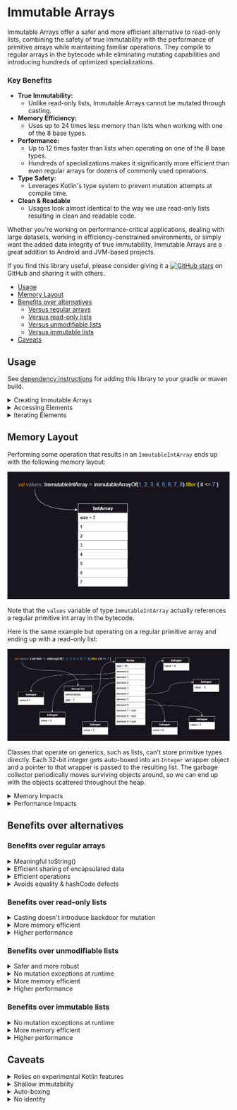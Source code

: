 # Immutable Arrays

Immutable Arrays offer a safer and more efficient alternative to read-only lists, combining the safety of true
immutability with the performance of primitive arrays while maintaining familiar operations. They compile to regular
arrays in the bytecode while eliminating mutating capabilities and introducing hundreds of optimized specializations.

### Key Benefits

* **True Immutability:**
    * Unlike read-only lists, Immutable Arrays cannot be mutated through casting.
* **Memory Efficiency:**
    * Uses up to 24 times less memory than lists when working with one of the 8 base types.
* **Performance:**
    * Up to 12 times faster than lists when operating on one of the 8 base types.
    * Hundreds of specializations makes it significantly more efficient than even regular arrays for dozens of
      commonly used operations.
* **Type Safety:**
    * Leverages Kotlin's type system to prevent mutation attempts at compile time.
* **Clean & Readable**
    * Usages look almost identical to the way we use read-only lists resulting in clean and readable code.

Whether you're working on performance-critical applications, dealing with large datasets, working in
efficiency-constrained environments, or simply want the added data integrity of true immutability, Immutable Arrays are
a great addition to Android and JVM-based projects.

If you find this library useful, please consider giving it
a [![GitHub stars](https://img.shields.io/github/stars/daniel-rusu/pods4k?label=Star)](https://github.com/daniel-rusu/pods4k)
on GitHub and sharing it with others.

* [Usage](#usage)
* [Memory Layout](#memory-layout)
* [Benefits over alternatives](#benefits-over-alternatives)
    * [Versus regular arrays](#benefits-over-regular-arrays)
    * [Versus read-only lists](#benefits-over-read-only-lists)
    * [Versus unmodifiable lists](#benefits-over-unmodifiable-lists)
    * [Versus immutable lists](#benefits-over-immutable-lists)
* [Caveats](#caveats)

## Usage

See [dependency instructions](../README.md#dependency) for adding this library to your gradle or maven build.

<details>
<summary>Creating Immutable Arrays</summary>

### Empty Arrays

```kotlin
// generic arrays
emptyImmutableArray<String>()

// primitive arrays
emptyImmutableBooleanArray()
emptyImmutableFloatArray()
// ...
```

### From Values

```kotlin
immutableArrayOf("Bob", "Jane") // ImmutableArray<String>
immutableArrayOf(1, 2, 3) // primitive int array
immutableArrayOf<Int>(1, 2, 3) // generic array with boxed integers
```

### Generated Elements

```kotlin
ImmutableArray(size = 3) { index -> index.toString() } // ["0", "1", "2"]
ImmutableIntArray(size = 5) { it * it } // [0, 1, 4, 9, 16]
ImmutableBooleanArray(size = 3) { it % 2 == 0 } // [true, false, true]
```

### From Existing Structures

```kotlin
arrayOf("Bob", "Dan").toImmutableArray() // ImmutableArray<String>
listOf(1, 2, 3).toImmutableArray() // primitive int array
listOf(1, 2, 3).toImmutableArray<Int>() // generic array with boxed integers
```

### With Build Functions

We can use the build functions when we don't know the resulting size in advance:

```kotlin
// Creates generic ImmutableArray<Person>
val adults = buildImmutableArray<Person> {
    people.forEach { if (it.age >= 18) add(it) }
}

// Creates primitive ImmutableIntArray
val luckyNumbers = buildImmutableIntArray {
    people.forEach { if (it.isLucky()) addAll(it.favoriteNumbers) }
}
```

Using build functions is more efficient than accumulating the values in a collection and then converting that into
an immutable array.

### Creating with builders

We can use immutable-array builders when accumulating values in more complex scenarios such as when delegating to helper
functions:

```kotlin
fun getTopStocks(): ImmutableArray<Stock> {
    val topStocksBuilder = ImmutableArray.Builder<Stock>()

    addTrendingStocks(topStocksBuilder)
    addFastestGrowingStocks(topStocksBuilder)

    return topStocksBuilder.build()
}

fun addTrendingStocks(builder: ImmutableArray.Builder<Stock>) {
    fetchInterestingStocks().forEach { if (it.trendingScore > 80) builder.add(it) }
}

// primitive variants also have builders eg. ImmutableBooleanArray.Builder()
```

Using the builders is more efficient than accumulating the values in a collection and then converting that into an
immutable array.

</details>

<details>
<summary>Accessing Elements</summary>

### By Position

```kotlin
val names = immutableArrayOf("Dan", "Bob", "Jill")

// By index
names[0]
names.get(1)

// By destructuring
val (first, second) = names

// Special access methods
names.single() // & singleOrNull()
names.first() // & firstOrNUll()
names.last() // & lastOrNull()
```

### By Condition

```kotlin
val numbers = immutableArrayOf(1, 2, 3, 4, 5)

names.first { it % 2 == 0 } // 2
names.last { it % 2 == 0 } // 4
// similarly with firstOrNull & lastOrNull

names.single { it % 3 == 0 } // 3
// similarly with singleOrNull
```

</details>

<details>
<summary>Iterating Elements</summary>

```kotlin
val names = immutableArrayOf("Dan", "Bob", "Jill")

// For loops
for (name in names) { /* ... */
}
for (index in names.indices) { /* ... */
}

// ForEach
names.forEach { /* ... */ }
names.forEachIndexed { index, element -> /* ... */ }

// Sequences
names.asSequence()
    .filter { it.isInteresting() }
    .map { /* ... */ }
    .forEach { /* ... */ }
```

</details>

## Memory Layout

Performing some operation that results in an `ImmutableIntArray` ends up with the following memory layout:

![Memory Layout of immutable arrays](src/main/resources/immutable-array-memory-layout.drawio.png)

Note that the `values` variable of type `ImmutableIntArray` actually references a regular primitive int array in the
bytecode.

Here is the same example but operating on a regular primitive array and ending up with a read-only list:

![Memory Layout of Read-only Lists](src/main/resources/list-memory-layout.drawio.png)

Classes that operate on generics, such as lists, can't store primitive types directly. Each 32-bit integer gets
auto-boxed into an `Integer` wrapper object and a pointer to that wrapper is passed to the resulting list. The garbage
collector periodically moves surviving objects around, so we can end up with the objects scattered throughout the heap.

<details>
<summary>Memory Impacts</summary>

1. Notice that the list contains 7 values but the backing array has a size of 10 with 3 null elements.  `ArrayList`
   starts with a default capacity of 10. As elements pass the filter criteria and get added to the array, if the backing
   array becomes full, a new array that's 1.5 times larger is created and the elements are copied over. On average,
   array lists end up with about 17% of unused capacity when the exact size isn't known ahead of time.

2. Although a 32-bit integer needs just 4 bytes to represent the value, in a typical 64-bit JVM environment,
   an `Integer` wrapper object requires 16 bytes for the object header, 4 bytes for the actual integer value, plus
   another 4 bytes of padding totalling 24 bytes. If we enable pointer compression, we can reduce this down to 16 bytes
   per wrapper.

3. In addition to the size of the `Integer` wrapper objects, the backing array stores pointers to the memory address of
   each of these wrappers. So ignoring the memory overhead of the list object and ignoring the unused over-provisioned
   spots, we need 32 bytes to store each 4-byte integer value!  With pointer compression, we can reduce this down to 20
   bytes for each 4-byte integer but that's still a 5X memory overhead!

The following table shows the per-element memory consumption on a 64-bit JVM accounting for the size of the reference
that points to the wrapper object, wrapper object header, value, and padding in the wrapper object to account for memory
alignment:

| Type    | Immutable Array<br/>(bytes per element) | ArrayList<br/>(bytes per element) | ArrayList on JVM with compressed oops<br/>(bytes per element) |
|---------|-----------------------------------------|-----------------------------------|---------------------------------------------------------------|
| Boolean | **1**                                   | 8 + 16 + 1 + 7 = **32**           | 4 + 12 + 1 + 7 = **24**                                       |
| Byte    | **1**                                   | 8 + 16 + 1 + 7 = **32**           | 4 + 12 + 1 + 7 = **24**                                       |
| Char    | **2**                                   | 8 + 16 + 2 + 6 = **32**           | 4 + 12 + 2 + 6 = **24**                                       |
| Short   | **2**                                   | 8 + 16 + 2 + 6 = **32**           | 4 + 12 + 2 + 6 = **24**                                       |
| Int     | **4**                                   | 8 + 16 + 4 + 4 = **32**           | 4 + 12 + 4 + 4 = **24**                                       |
| Int     | **4**                                   | 8 + 16 + 4 + 4 = **32**           | 4 + 12 + 4 + 4 = **24**                                       |
| Float   | **4**                                   | 8 + 16 + 4 + 4 = **32**           | 4 + 12 + 4 + 4 = **24**                                       |
| Long    | **8**                                   | 8 + 16 + 8 + 0 = **32**           | 4 + 12 + 8 + 0 = **24**                                       |
| Double  | **8**                                   | 8 + 16 + 8 + 0 = **32**           | 4 + 12 + 8 + 0 = **24**                                       |

</details>

<details>
<summary>Performance Impacts</summary>

When performing a trivial operation like `readOnlyList.get(index) + 1`, the following steps are performed behind the
scenes (note that this is a simplified explanation of the main steps):

1. Fetch the memory at the address specified by the `readOnlyList` variable to load the ArrayList object.
2. Ensure that `index` is smaller than the list size (enforced by the ArrayList class).
3. Fetch the memory at the address specified by the `elementData` variable from the `ArrayList` class to load the
   backing array object.
4. Ensure that `index` is smaller than the array size. This second check is enforced by the JVM for array accesses.
5. Compute the array address of that element into the array (ie. `offset + elementSize * index`)
6. Fetch the memory at that computed location into the array, interpreting it as a pointer, and return that pointer
   back up the chain to the caller of `readOnlyList.get(index)`.
7. Fetch the memory specified by that pointer to get the `Integer` wrapper object.
8. Cast the object to an `Integer` by validating the object header (since generics are erased at compile time).
9. Unbox the `Integer` object into a primitive `int` and finally add 1.

Notice how many steps and memory hops are performed to fetch a single value! Iterating through read-only lists in tight
loops and performing operations on primitive values performs very poorly on modern CPU architectures. That's because
these values are scattered throughout memory resulting in very poor cache locality.

Fetching data from main memory can take several hundred cycles on modern CPU architectures. The CPU tries to minimize
this latency by fetching in bulk and predicting addresses that will be requested to pre-fetches data before it's
actually requested. Iterating through a primitive array is predictable as they are stored in a contiguous block of
memory. With primitive arrays, the CPU will fetch the initial element along with neighboring elements, so subsequent
elements are already loaded in the much quicker CPU caches by the time they're requested. However, the CPU pre-fetcher
has a tough time predicting the address of scattered memory requiring several hundred extra cycles to access each new
element if that hasn't already been fetched.

To get an idea of the potential performance impact of wrapper objects, Java Language Architect, Brian Goetz, ran some
benchmarks replacing reference carriers with values as part of project Valhalla exploration. Brian found performance
improvements ranging from 3.5x to 12x faster: [YouTube presentation](https://youtu.be/1H4vmT-Va4o?t=899)

</details>

## Benefits over alternatives

### Benefits over regular arrays

<details>
<summary>Meaningful toString()</summary>

Unlike regular arrays, calling toString() on immutable arrays produces a pretty representation of the data:

```kotlin
println(immutableArrayOf("Dan", "Bob")) // [Dan, Bob]  Nice!
println(arrayOf("Dan", "Bob")) // [Ljava.lang.String;@7d4991ad  Yuck!
```

</details>

<details>
<summary>Efficient sharing of encapsulated data</summary>

Regular arrays can have their elements reassigned making them a poor choice for encapsulated data that needs to be
occasionally shared. Using a regular array forces us to duplicate the contents before sharing so that callers can't
mutate the encapsulated array. This negatively affects performance and adds extra pressure on the garbage collector.
Immutable arrays can be safely shared resulting in cleaner and more efficient code.
</details>

<details>
<summary>Efficient operations</summary>

Regular arrays are usually chosen for memory or performance reasons, however these benefits are negated when performing
dozens of typical operations:

```kotlin
val weights = doubleArrayOf(1.5, 3.0, 10.2, 15.7, 2.0)
val interestingWeights = weights.filter { it > 10.0 }
// Oops, all our effort is in vain as this results in a 
// List<Double> auto-boxing each resulting value!
```

Unlike regular arrays, most of the common operations on immutable arrays have specializations so that clean code is
efficient by default:

```kotlin
val people = immutableArrayOf(
    Person(name = "Dan", age = 3),
    Person(name = "Bob", age = 4),
) // ImmutableArray<Person>

// Since the age field is a non-nullable Int, Mapping the ages uses an 
// efficient ImmutableIntArray storing primitive int values
val ages = people.map { it.age }
performStatisticalAnalysis(ages)
```

Here's a non-exhaustive list of operations that benefit from specializations resulting in significant efficiency
improvements (note that some of these will be added in future releases):

* map
* mapNotNull
* mapIndexed
* flatMap
* flatMapIndexed
* filter
* filterIndexed
* filterNot
* filterNotNull
* take
* takeWhile
* takeLast
* takeLastWhile
* drop
* dropWhile
* dropLast
* dropLastWhile
* reversed
* sorted
* sortedWith
* sortedBy
* sortedDescending
* sortedByDescending
* partition
* slice
* distinct
* distinctBy
* etc.

</details>

<details>
<summary>Avoids equality & hashCode defects</summary>

Unlike regular arrays, Immutable arrays have a proper equals & hashCode implementation allowing us to compare them in
the same way that we compare lists:

```kotlin
// Yes, this condition will be true when the immutable arrays have identical contents
if (immutableArrayOf(1, 2) == immutableArrayOf(1, 2)) return
```

Since we can compare 2 lists directly, developers occasionally attempt to do the same with regular arrays. Even worse,
defects can sneak in without obvious usages of these broken behaviors:

```kotlin
data class Order(val id: Long, private val products: Array<Product>)

val rejectedOrders = mutableSetOf<Order>()
// Oops, attempting to add Orders to a hashSet will make use of the auto-generated 
// equals & hashCode methods from the Order data class which will in turn rely on 
// the defective equals & hashCode implementation of regular arrays
```

</details>

### Benefits over read-only lists

<details>
<summary>Casting doesn't introduce backdoor for mutation</summary>

Read-only lists appear to be immutable at first as they don't expose any mutating methods. However, they can be cast
into a `MutableList` and modified:

```kotlin
val values = listOf(1, 2, 3)
values[0] = 2 // Compiler error: No set method providing array access

(values as MutableList)[0] = 100
println(values) // [100, 2, 3]
```

Immutable arrays don't have this backdoor:

```kotlin
val values = immutableArrayOf(1, 2, 3)
values[0] = 2 // Compiler error: No set method providing array access

@Suppress("CAST_NEVER_SUCCEEDS")
(values as IntArray)[0] = 100
// ClassCastException: ImmutableIntArray cannot be cast to [I
```

</details>

<details>
<summary>More memory efficient</summary>

Read-only lists containing one of the eight base types, like `List<Int>`, use between 5 to 8 times more memory than
immutable arrays! See the **Memory Impacts** section in [Memory Layout](#memory-layout) for details.

Even when storing generic types, read-only lists still use more memory as their backing array usually has about 17% of
unused capacity. There's also the small memory overhead of the `ArrayList` class whereas variables of immutable array
types point directly at the backing array in the bytecode.

</details>

<details>
<summary>Higher performance</summary>

Executing tight loops on read-only lists containing one of the eight base types, like `List<Int>`, can be over 10 times
slower than immutable arrays. See the `Performance Impacts` section in [Memory Layout](#memory-layout) for details.

Even when operating on generic types, read-only lists have an extra layer of indirection since method calls such as
getting an element, are routed through the `ArrayList` class whereas getting an element from an immutable array accesses
the array element directly. This is because immutable arrays are a zero-cost abstraction that gets eliminated at compile
time.

</details>

### Benefits over unmodifiable lists

<details>
<summary>Safer and more robust</summary>

Calling `Collections.unmodifiableList(myMutableList)` doesn't copy the elements into a new immutable list but rather
creates a view that wraps the original collection. Although the view won't allow mutation, the underlying collection
that the view references can continue to mutate. This introduces a category of defects where a view is shared and
intended to be processed right away but the underlying mutable list is modified again before it's processed. This can
happen when the view is shared and then a separate thread mutates the underlying list. Another scenario is when the
processing logic is enhanced to delay the processing to a later time such as by adding it to some processing queue.

Immutable arrays don't have this problem as they can never be mutated by anyone.

</details>

<details>
<summary>No mutation exceptions at runtime</summary>

Unmodifiable lists implement the Java `List` interface and override mutating methods to throw exceptions. Although
this prevents mutation at the view level, it can result in exceptions being thrown at runtime affecting the user
experience.

However, attempting to mutate an immutable array won't even compile preventing this category of defects altogether.

</details>

<details>
<summary>More memory efficient</summary>

Unmodifiable lists have the same memory drawbacks as read-only lists
(see [Benefits over read-only lists](#benefits-over-read-only-lists)) along with a tiny extra overhead from the wrapper.

</details>

<details>
<summary>Higher performance</summary>

Unmodifiable lists have the performance drawbacks of read-only lists
(see [Benefits over read-only lists](#benefits-over-read-only-lists)) but even worse due to the extra layer of
indirection caused by the wrapper object.

</details>

### Benefits over immutable lists

<details>
<summary>No mutation exceptions at runtime</summary>

Immutable lists implement the Java `List` interface and override mutating methods to throw exceptions. Although this
prevents mutation, it can result in exceptions being thrown at runtime affecting the user experience.

However, attempting to mutate an immutable array won't even compile preventing this category of defects altogether.

</details>

<details>
<summary>More memory efficient</summary>

Immutable lists containing one of the eight base types, like List<Int>, use between 5 to 8 times more memory than
immutable arrays! See the Memory Impacts section in Memory Layout for details.

There's also the small memory overhead of the immutable list class whereas variables of immutable array types point
directly at the backing array in the bytecode.

</details>

<details>
<summary>Higher performance</summary>

Immutable lists have the same performance drawbacks as read-only lists
(see [Benefits over read-only lists](#benefits-over-read-only-lists)).

</details>

## Caveats

<details>
<summary>Relies on experimental Kotlin features</summary>

The following experimental features are used which could change in future Kotlin releases:

* [Inline value classes](https://kotlinlang.org/docs/inline-classes.html)
    * These enable zero cost abstractions that are eliminated at compile time. The immutable array classes are inline
      value classes.
    * This feature was introduced in Kotlin 1.3 and is used by some standard library features
      like [unsigned integer types](https://kotlinlang.org/docs/unsigned-integer-types.html).
* [Overload resolution by lambda return type](https://kotlinlang.org/api/latest/jvm/stdlib/kotlin/-overload-resolution-by-lambda-return-type/)
    * This enables the hundreds of optimized specializations that make use of overloaded functions containing parameters
      with different lambda return types. Without this feature, these overloaded functions would result in a runtime
      signature clash on the JVM.
    * This feature was introduced in Kotlin 1.4 and is used extensively throughout the Kotlin standard library.
* [Custom equals in value classes](https://youtrack.jetbrains.com/issue/KT-24874/Support-custom-equals-and-hashCode-for-value-classes)
    * This enables overriding the equals & hashcode methods for inline value classes.
    * This feature was added for the JVM IR backend (which handles both Android & regular JVM development) in Kotlin 1.9
      but hasn't been announced yet because the other backends were not ready. Since this isn't a Kotlin multiplatform
      library, the lack of support in the other backends won't affect us.

Since this library relies on experimental Kotlin features, it should be regarded as being in beta.

</details>

<details>
<summary>Shallow immutability</summary>

Similar to Guava immutable lists, immutable arrays only prevent mutation of the array so that elements cannot be added,
removed, or replaced. However, the elements themselves can still be mutated if they expose mutating capabilities:

```kotlin
class Person(val name: String, var spouse: Person? = null)

val people = immutableArrayOf(
    Person("Bob"),
    Person("Jane"),
)

// The `people` immutable array is protected against mutation
people[0] = Person("Dan") // Compile error: No set method providing array access

// However, a `Person` instance can be mutated since it exposes `spouse` as a var property 
people[0].spouse = Person("Jill")
```

</details>

<details>
<summary>Auto-boxing</summary>

Immutable arrays are zero-cost abstractions that get eliminated at compile time. All variables, properties, function
arguments, function receiver types, or return types that explicitly use the immutable array types get replaced
at compile time to operate directly on the underlying array without any auto-boxing or wrapper object.

In order to avoid representing its identity as the identity of the underlying array, the Kotlin compiler adds additional
instructions everywhere the immutable array is interpreted as a generic type, or by a supertype like `Any` or `Any?`. In
these scenarios, the immutable array is auto-boxed into a single tiny wrapper object which stores a reference to the
actual array and that wrapper object is passed along. However, generic functions that are marked with the `inline`
modifier, such as `with` from the Kotlin standard library, don't induce auto-boxing because the function is inlined into
each call site replacing the generic with the actual type.

Note that when using reflection to traverse the object graph, reflective code will encounter the underlying array
directly without any wrapper object except for the auto-boxing scenarios in which case it will encounter the wrapper
that contains the underlying array.

Here are some examples to get a better idea of where auto-boxing occurs:

```kotlin
// no auto-boxing.  `names` references the underlying array directly
val names = immutableArrayOf("Dan", "Bob")

// no auto-boxing because `with` is an inline function so the generic parameter becomes strongly typed
with(names) {
    println(this.size)
}

// casting induces auto-boxing.  This prevents any backdoor to the underlying array 
names as Any

// auto-boxing since println accepts a variable of type Any
println(names)

// Even though we're explicitly specifying the ImmutableArray type as the generic type, remember that the ArrayList 
// class itself isn't hardcoded to work with immutable arrays, so each immutable array must be auto-boxed
val arrays = ArrayList<ImmutableArray<String>>()
arrays += names // auto-boxing due to generics

// auto-boxing because the immutable array is used as a generic receiver
fun <T> T.genericExtensionFunction() {
    // ...
}

names.genericExtensionFunction()
```

The overhead of auto-boxing the entire array is identical to that of autoboxing a single primitive `Double` value. Since
this is referring to the entire immutable array, the memory or performance overhead of this operation is negligible in
most scenarios. Normally auto-boxing can have a large memory or performance impact when auto-boxing many values like
what happens with read-only lists. However, in this case the immutable array itself is auto-boxed into a single tiny
wrapper without auto-boxing any of the array elements.

For optimal performance, we recommend using the immutable array types for everything that expects to work with
immutable arrays as this avoids auto-boxing. However, passing immutable arrays to generic inline functions as the
generic type avoids auto-boxing since the generic parameter becomes strongly typed when inlined into the call site.

</details>

<details>
<summary>No identity</summary>

Immutable arrays are zero-cost abstractions that get eliminated at compile time. In a way, we can think of them as a
kind of virtual quantum particle that comes in and out of existence (see Auto-boxing above).

Since immutable arrays aren't persistent wrapper objects, attempting to use their identities is not supported. Here are
some patterns that attempt to make use of their identities:

Reference equality:

```kotlin
fun replaceArray(replacement: ImmutableArray<String>) {
    if (currentValues === replacement) { // Compiler error: Identity equality is forbidden
        // Note the reference equality.  Regular structural equality using `==` is allowed and works as expected
    }
    currentValues = replacement
}
```

Identity hashCode:

```kotlin
val values = immutableArrayOf(1, 2, 3)
val identityHashCode = System.identityHashCode(values)
// Oops, the identityHashCode function accepts any type instead of an immutable array type, so it's auto-boxed into a 
// tiny wrapper object and the identity hashCode of that temporary wrapper is returned which is meaningless
```

Synchronization:

```kotlin
class Account(val accountHolders: ReadOnlyArray<Person>) {
    private var balance: Money = 0.dollars

    fun withdraw(amount: Money) {
        // Compiler warning: Synchronizing by ImmutableArray<Person> is forbidden
        synchronized(accountHolders) {
            // Oops, the synchronized function accepts any type instead of an immutable array type, so it's auto-boxed 
            // into a new temporary tiny wrapper object, and we're meaninglessly synchronizing on that temporary wrapper
            balance -= amount
        }
    }
}
```

</details>

